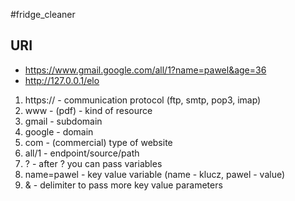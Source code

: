#fridge_cleaner

## URI
- https://www.gmail.google.com/all/1?name=pawel&age=36
- http://127.0.0.1/elo

1. https:// - communication protocol (ftp, smtp, pop3, imap)
2. www - (pdf) - kind of resource
3. gmail - subdomain
4. google - domain
5. com - (commercial) type of website
6. all/1 - endpoint/source/path
7. ? - after ? you can pass variables
8. name=pawel - key value variable (name - klucz, pawel - value)
9. & - delimiter to pass more key value parameters
